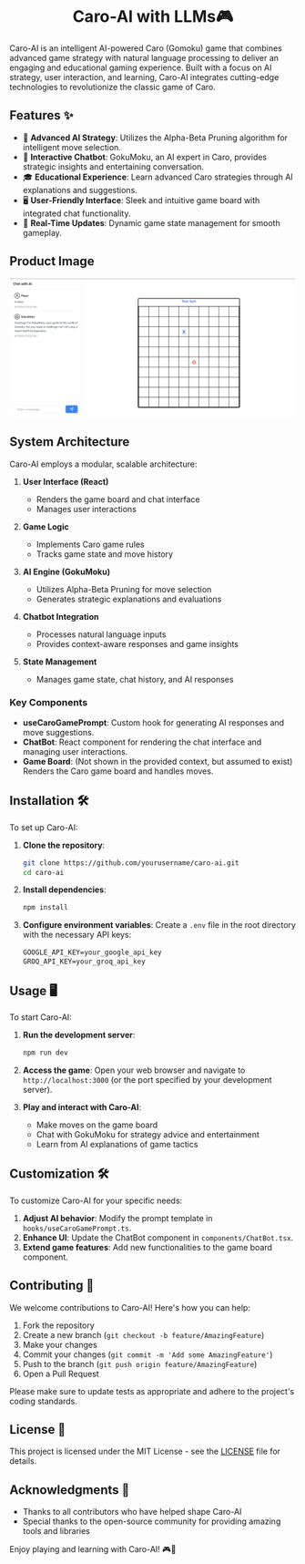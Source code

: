 <h1 align="center">Caro-AI with LLMs🎮</h1>

Caro-AI is an intelligent AI-powered Caro (Gomoku) game that combines advanced game strategy with natural language processing to deliver an engaging and educational gaming experience. Built with a focus on AI strategy, user interaction, and learning, Caro-AI integrates cutting-edge technologies to revolutionize the classic game of Caro.

## Features ✨

- 🧠 **Advanced AI Strategy**: Utilizes the Alpha-Beta Pruning algorithm for intelligent move selection.
- 💬 **Interactive Chatbot**: GokuMoku, an AI expert in Caro, provides strategic insights and entertaining conversation.
- 🎓 **Educational Experience**: Learn advanced Caro strategies through AI explanations and suggestions.
- 🖥️ **User-Friendly Interface**: Sleek and intuitive game board with integrated chat functionality.
- 🔄 **Real-Time Updates**: Dynamic game state management for smooth gameplay.

## Product Image

<p align="center">
  <img src="public/image.png" alt="Caro-AI Logo" width="500" height="auto">
</p>

## System Architecture

Caro-AI employs a modular, scalable architecture:

1. **User Interface (React)**
   - Renders the game board and chat interface
   - Manages user interactions

2. **Game Logic**
   - Implements Caro game rules
   - Tracks game state and move history

3. **AI Engine (GokuMoku)**
   - Utilizes Alpha-Beta Pruning for move selection
   - Generates strategic explanations and evaluations

4. **Chatbot Integration**
   - Processes natural language inputs
   - Provides context-aware responses and game insights

5. **State Management**
   - Manages game state, chat history, and AI responses

### Key Components

- **useCaroGamePrompt**: Custom hook for generating AI responses and move suggestions.
- **ChatBot**: React component for rendering the chat interface and managing user interactions.
- **Game Board**: (Not shown in the provided context, but assumed to exist) Renders the Caro game board and handles moves.

## Installation 🛠️

To set up Caro-AI:

1. **Clone the repository**:
    ```bash
    git clone https://github.com/yourusername/caro-ai.git
    cd caro-ai
    ```

2. **Install dependencies**:
    ```bash
    npm install
    ```

3. **Configure environment variables**:
   Create a `.env` file in the root directory with the necessary API keys:
   ```
   GOOGLE_API_KEY=your_google_api_key
   GROQ_API_KEY=your_groq_api_key
   ```

## Usage 🖥️

To start Caro-AI:

1. **Run the development server**:
   ```bash
   npm run dev
   ```

2. **Access the game**:
   Open your web browser and navigate to `http://localhost:3000` (or the port specified by your development server).

3. **Play and interact with Caro-AI**:
   - Make moves on the game board
   - Chat with GokuMoku for strategy advice and entertainment
   - Learn from AI explanations of game tactics

## Customization 🛠️

To customize Caro-AI for your specific needs:

1. **Adjust AI behavior**: Modify the prompt template in `hooks/useCaroGamePrompt.ts`.
2. **Enhance UI**: Update the ChatBot component in `components/ChatBot.tsx`.
3. **Extend game features**: Add new functionalities to the game board component.

## Contributing 🤝

We welcome contributions to Caro-AI! Here's how you can help:

1. Fork the repository
2. Create a new branch (`git checkout -b feature/AmazingFeature`)
3. Make your changes
4. Commit your changes (`git commit -m 'Add some AmazingFeature'`)
5. Push to the branch (`git push origin feature/AmazingFeature`)
6. Open a Pull Request

Please make sure to update tests as appropriate and adhere to the project's coding standards.

## License 📄

This project is licensed under the MIT License - see the [LICENSE](LICENSE) file for details.

## Acknowledgments 👏

- Thanks to all contributors who have helped shape Caro-AI
- Special thanks to the open-source community for providing amazing tools and libraries

Enjoy playing and learning with Caro-AI! 🎮🤖
